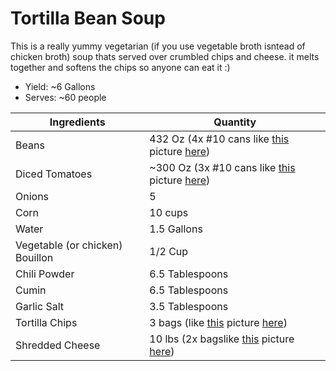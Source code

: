 # Tortilla Bean Soup

This is a really yummy vegetarian (if you use vegetable broth isntead of chicken broth) soup thats served over crumbled chips and cheese. it melts together and softens the chips so anyone can eat it :)

- Yield: ~6 Gallons
- Serves: ~60 people

| Ingredients                     | Quantity                                                                                                                                                                                                         |
| ------------------------------- | ---------------------------------------------------------------------------------------------------------------------------------------------------------------------------------------------------------------- |
| Beans                           | 432 Oz (4x #10 cans like [this](https://www.costcobusinessdelivery.com/Teasdale-Black-Beans%2c-%2310-can%2c-6-lbs-12-oz.product.11186839.html) picture [here](../Resources/black_beans_6lbs.jpeg))               |
| Diced Tomatoes                  | ~300 Oz (3x #10 cans like [this](https://www.costcobusinessdelivery.com/s%2526w-ready-cut-diced-tomatoes%2c-%2310-can%2c-6-lb-6-oz.product.10182903.html) picture [here](../Resources/diced_tomatoes_6lbs.jpeg)) |
| Onions                          | 5                                                                                                                                                                                                                |
| Corn                            | 10 cups                                                                                                                                                                                                          |
| Water                           | 1.5 Gallons                                                                                                                                                                                                      |
| Vegetable (or chicken) Bouillon | 1/2 Cup                                                                                                                                                                                                          |
| Chili Powder                    | 6.5 Tablespoons                                                                                                                                                                                                  |
| Cumin                           | 6.5 Tablespoons                                                                                                                                                                                                  |
| Garlic Salt                     | 3.5 Tablespoons                                                                                                                                                                                                  |
| Tortilla Chips                  | 3 bags (like [this](https://www.costcobusinessdelivery.com/kirkland-signature-tortilla-strips%2c-3-lbs.product.11652937.html) picture [here](../Resources/tortilla_chips.jpeg))                                  |
| Shredded Cheese                 | 10 lbs (2x bagslike [this](https://www.costcobusinessdelivery.com/cascade-dairy-mexican-four-cheese-blend%2c-shredded%2c-5-lbs.product.11543210.html) picture [here](../Resources/shredded_cheese.jpeg))         |
